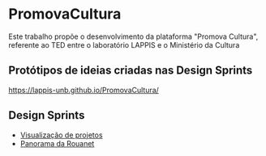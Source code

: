 # PromovaCultura

Este trabalho propõe o desenvolvimento da plataforma "Promova Cultura", referente ao TED entre o 
laboratório LAPPIS e o Ministério da Cultura

## Protótipos de ideias criadas nas Design Sprints
https://lappis-unb.github.io/PromovaCultura/

## Design Sprints

* [Visualização de projetos](https://github.com/lappis-unb/PromovaCultura/wiki/Design-Sprints-Visualizacao)
* [Panorama da Rouanet](https://github.com/lappis-unb/PromovaCultura/wiki/Design-Sprints-Panorama)
